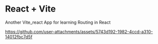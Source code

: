# React + Vite

Another Vite_react App for learning Routing in React


https://github.com/user-attachments/assets/5743d192-1982-4ccd-a310-14012fbc7d5f

